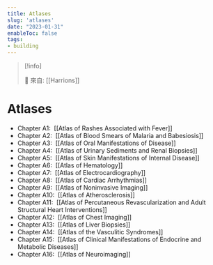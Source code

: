 ```yaml
---
title: Atlases
slug: 'atlases'
date: "2023-01-31"
enableToc: false
tags:
- building
---
```


> [!info]
>
> 🌱 來自: [[Harrions]]

# Atlases

*   Chapter A1:  [[Atlas of Rashes Associated with Fever]]
*   Chapter A2:  [[Atlas of Blood Smears of Malaria and Babesiosis]]
*   Chapter A3:  [[Atlas of Oral Manifestations of Disease]]
*   Chapter A4:  [[Atlas of Urinary Sediments and Renal Biopsies]]
*   Chapter A5:  [[Atlas of Skin Manifestations of Internal Disease]]
*   Chapter A6:  [[Atlas of Hematology]]
*   Chapter A7:  [[Atlas of Electrocardiography]]
*   Chapter A8:  [[Atlas of Cardiac Arrhythmias]]
*   Chapter A9:  [[Atlas of Noninvasive Imaging]]
*   Chapter A10:  [[Atlas of Atherosclerosis]]
*   Chapter A11:  [[Atlas of Percutaneous Revascularization and Adult Structural Heart Interventions]]
*   Chapter A12:  [[Atlas of Chest Imaging]]
*   Chapter A13:  [[Atlas of Liver Biopsies]]
*   Chapter A14:  [[Atlas of the Vasculitic Syndromes]]
*   Chapter A15:  [[Atlas of Clinical Manifestations of Endocrine and Metabolic Diseases]]
*   Chapter A16:  [[Atlas of Neuroimaging]]

